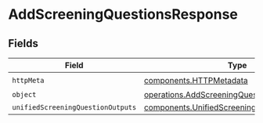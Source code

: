 # AddScreeningQuestionsResponse


## Fields

| Field                                                                                                        | Type                                                                                                         | Required                                                                                                     | Description                                                                                                  |
| ------------------------------------------------------------------------------------------------------------ | ------------------------------------------------------------------------------------------------------------ | ------------------------------------------------------------------------------------------------------------ | ------------------------------------------------------------------------------------------------------------ |
| `httpMeta`                                                                                                   | [components.HTTPMetadata](../../models/components/httpmetadata.md)                                           | :heavy_check_mark:                                                                                           | N/A                                                                                                          |
| `object`                                                                                                     | [operations.AddScreeningQuestionsResponseBody](../../models/operations/addscreeningquestionsresponsebody.md) | :heavy_minus_sign:                                                                                           | N/A                                                                                                          |
| `unifiedScreeningQuestionOutputs`                                                                            | [components.UnifiedScreeningQuestionOutput](../../models/components/unifiedscreeningquestionoutput.md)[]     | :heavy_minus_sign:                                                                                           | N/A                                                                                                          |